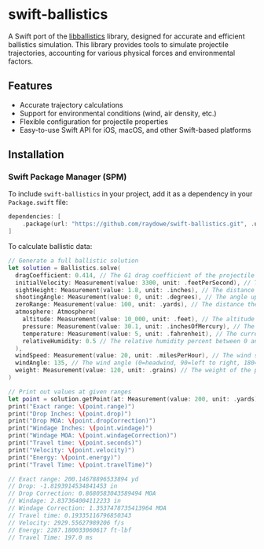 # swift-ballistics

A Swift port of the [libballistics](https://github.com/grimwm/libballistics) library, designed for accurate and efficient ballistics simulation. This library provides tools to simulate projectile trajectories, accounting for various physical forces and environmental factors.

## Features

- Accurate trajectory calculations
- Support for environmental conditions (wind, air density, etc.)
- Flexible configuration for projectile properties
- Easy-to-use Swift API for iOS, macOS, and other Swift-based platforms

## Installation

### Swift Package Manager (SPM)

To include `swift-ballistics` in your project, add it as a dependency in your `Package.swift` file:

```swift
dependencies: [
    .package(url: "https://github.com/raydowe/swift-ballistics.git", .upToNextMajor(from: "3.0.0"))
]
```

To calculate ballistic data:
```swift
// Generate a full ballistic solution
let solution = Ballistics.solve(
  dragCoefficient: 0.414, // The G1 drag coefficient of the projectile
  initialVelocity: Measurement(value: 3300, unit: .feetPerSecond), // The initial velocity of the projectile
  sightHeight: Measurement(value: 1.8, unit: .inches), // The distance the sight is offset from the bore
  shootingAngle: Measurement(value: 0, unit: .degrees), // The angle up (+) or down (-) of the shot
  zeroRange: Measurement(value: 100, unit: .yards), // The distance the projectile is zeroed at
  atmosphere: Atmosphere(
    altitude: Measurement(value: 10_000, unit: .feet), // The altitude above sea level
    pressure: Measurement(value: 30.1, unit: .inchesOfMercury), // The current air pressure
    temperature: Measurement(value: 5, unit: .fahrenheit), // The current temperature
    relativeHumidity: 0.5 // The relative humidity percent between 0 and 1
  ),
  windSpeed: Measurement(value: 20, unit: .milesPerHour), // The wind speed
  windAngle: 135, // The wind angle (0=headwind, 90=left to right, 180=tailwind, 270/-90=right to left)
  weight: Measurement(value: 120, unit: .grains) // The weight of the projectile
)

// Print out values at given ranges
let point = solution.getPoint(at: Measurement(value: 200, unit: .yards))
print("Exact range: \(point.range)")
print("Drop Inches: \(point.drop)")
print("Drop MOA: \(point.dropCorrection)")
print("Windage Inches: \(point.windage)")
print("Windage MOA: \(point.windageCorrection)")
print("Travel time: \(point.seconds)")
print("Velocity: \(point.velocity)")
print("Energy: \(point.energy)")
print("Travel Time: \(point.travelTime)")

// Exact range: 200.14678896533894 yd
// Drop: -1.8193914534841453 in
// Drop Correction: 0.8680583043589494 MOA
// Windage: 2.837364004112233 in
// Windage Correction: 1.3537478735413964 MOA
// Travel time: 0.19335116796850343
// Velocity: 2929.55627989206 f/s
// Energy: 2287.180033060617 ft⋅lbf
// Travel Time: 197.0 ms

```
